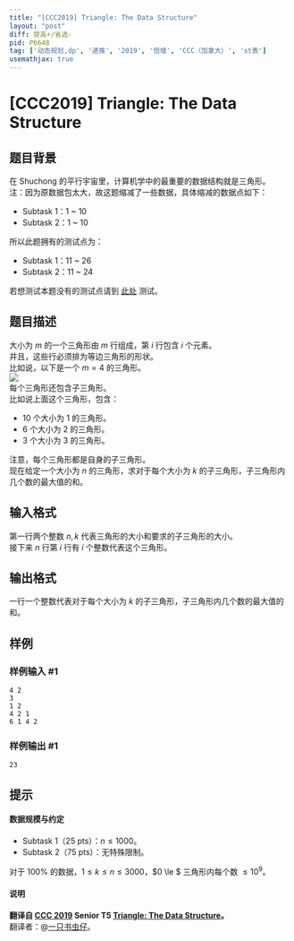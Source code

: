 ```yaml
---
title: "[CCC2019] Triangle: The Data Structure"
layout: "post"
diff: 提高+/省选-
pid: P6648
tag: ['动态规划,dp', '递推', '2019', '倍增', 'CCC（加拿大）', 'st表']
usemathjax: true
---
```


# [CCC2019] Triangle: The Data Structure
## 题目背景

在 Shuchong 的平行宇宙里，计算机学中的最重要的数据结构就是三角形。   
注：因为原数据包太大，故这题缩减了一些数据，具体缩减的数据点如下：

- Subtask 1：1 ~ 10
- Subtask 2：1 ~ 10

所以此题拥有的测试点为：

- Subtask 1：11 ~ 26
- Subtask 2：11 ~ 24

若想测试本题没有的测试点请到 [此处](https://www.luogu.com.cn/problem/U120704) 测试。
## 题目描述

大小为 $m$ 的一个三角形由 $m$ 行组成，第 $i$ 行包含 $i$ 个元素。   
并且，这些行必须排为等边三角形的形状。  
比如说，以下是一个 $m=4$ 的三角形。   
![](https://cdn.luogu.com.cn/upload/image_hosting/fdut4hrs.png)    
每个三角形还包含子三角形。   
比如说上面这个三角形，包含：
- $10$ 个大小为 $1$ 的三角形。
- $6$ 个大小为 $2$ 的三角形。
- $3$ 个大小为 $3$ 的三角形。

注意，每个三角形都是自身的子三角形。   
现在给定一个大小为 $n$ 的三角形，求对于每个大小为 $k$ 的子三角形，子三角形内几个数的最大值的和。
## 输入格式

第一行两个整数 $n,k$ 代表三角形的大小和要求的子三角形的大小。   
接下来 $n$ 行第 $i$ 行有 $i$ 个整数代表这个三角形。
## 输出格式

一行一个整数代表对于每个大小为 $k$ 的子三角形，子三角形内几个数的最大值的和。
## 样例

### 样例输入 #1
```
4 2
3
1 2
4 2 1
6 1 4 2
```
### 样例输出 #1
```
23
```
## 提示

#### 数据规模与约定

- Subtask 1（25 pts）：$n \le 1000$。
- Subtask 2（75 pts）：无特殊限制。

对于 $100\%$ 的数据，$1 \le k \le n \le 3000$，$0 \le $ 三角形内每个数 $\le 10^9$。

#### 说明

**翻译自 [CCC 2019](https://cemc.math.uwaterloo.ca/contests/computing/2019/index.html) Senior T5 [Triangle: The Data Structure](https://cemc.math.uwaterloo.ca/contests/computing/2019/stage%201/seniorEF.pdf)。**   
翻译者：@[一只书虫仔](https://www.luogu.com.cn/user/114914)。
